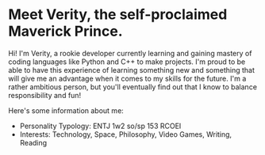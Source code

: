 # Meet Verity, the self-proclaimed Maverick Prince.

Hi! I'm Verity, a rookie developer currently learning and gaining mastery of coding languages like Python and C++ to make projects. I'm proud to be able to have this experience of learning something new and something that will give me an advantage when it comes to my skills for the future. I'm a rather ambitious person, but you'll eventually find out that I know to balance responsibility and fun!

Here's some information about me:

- Personality Typology: ENTJ 1w2 so/sp 153 RCOEI
- Interests: Technology, Space, Philosophy, Video Games, Writing, Reading
